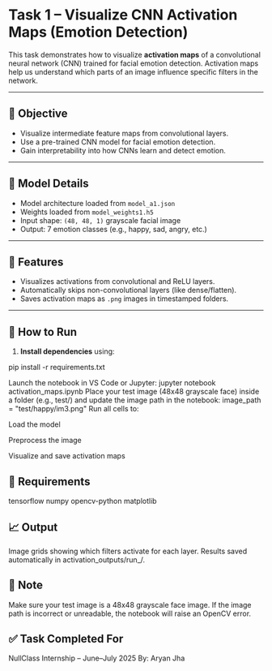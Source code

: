 # Task 1 – Visualize CNN Activation Maps (Emotion Detection)

This task demonstrates how to visualize **activation maps** of a convolutional neural network (CNN) trained for facial emotion detection. Activation maps help us understand which parts of an image influence specific filters in the network.

---

## 📌 Objective

- Visualize intermediate feature maps from convolutional layers.
- Use a pre-trained CNN model for facial emotion detection.
- Gain interpretability into how CNNs learn and detect emotion.

---

## 🧠 Model Details

- Model architecture loaded from `model_a1.json`
- Weights loaded from `model_weights1.h5`
- Input shape: `(48, 48, 1)` grayscale facial image
- Output: 7 emotion classes (e.g., happy, sad, angry, etc.)

---

## 🧪 Features

- Visualizes activations from convolutional and ReLU layers.
- Automatically skips non-convolutional layers (like dense/flatten).
- Saves activation maps as `.png` images in timestamped folders.

---

## 🚀 How to Run

1. **Install dependencies** using:

pip install -r requirements.txt

Launch the notebook in VS Code or Jupyter:
jupyter notebook activation_maps.ipynb
Place your test image (48x48 grayscale face) inside a folder (e.g., test/) and update the image path in the notebook:
image_path = "test/happy/im3.png"
Run all cells to:

Load the model

Preprocess the image

Visualize and save activation maps

## 🧾 Requirements
tensorflow
numpy
opencv-python
matplotlib

## 📈 Output
Image grids showing which filters activate for each layer.
Results saved automatically in activation_outputs/run_<timestamp>/.

## 📌 Note
Make sure your test image is a 48x48 grayscale face image.
If the image path is incorrect or unreadable, the notebook will raise an OpenCV error.

## ✅ Task Completed For
NullClass Internship – June–July 2025
By: Aryan Jha